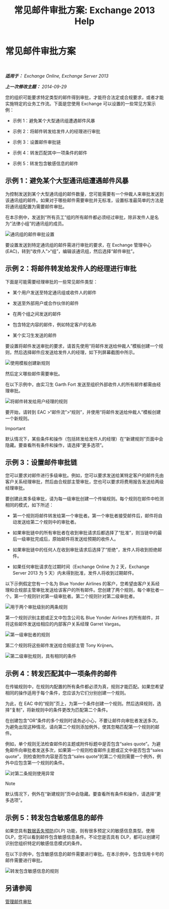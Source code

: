 ﻿---
title: '常见邮件审批方案: Exchange 2013 Help'
TOCTitle: 常见邮件审批方案
ms:assetid: 5c13a07e-c21d-4502-a9f9-fb801197e1dd
ms:mtpsurl: https://technet.microsoft.com/zh-cn/library/Dd298007(v=EXCHG.150)
ms:contentKeyID: 50490645
ms.date: 01/11/2018
mtps_version: v=EXCHG.150
ms.translationtype: HT
---

# 常见邮件审批方案

 

_**适用于：** Exchange Online, Exchange Server 2013_

_**上一次修改主题：** 2014-09-29_

您的组织可能要求特定类型的邮件得到审批，才能符合法定或合规要求，或者才能实施特定的业务工作流。下面是您使用 Exchange 可以设置的一些常见方案示例：

  - 示例 1：避免某个大型通讯组遭遇邮件风暴

  - 示例 2：将邮件转发给发件人的经理进行审批

  - 示例 3：设置邮件审批链

  - 示例 4：转发匹配其中一项条件的邮件

  - 示例 5：转发包含敏感信息的邮件

## 示例 1：避免某个大型通讯组遭遇邮件风暴

为控制发送到某个大型通讯组的邮件数量，您可能需要有一个仲裁人来审批发送到该通讯组的邮件。如果对于哪些邮件需要审批并无标准，设置标准最简单的方法是将通讯组配置为需要邮件审批。

在本示例中，发送到“所有员工”组的所有邮件都必须经过审批，除非发件人是名为“法律小组”的通讯组的成员。

![通讯组的邮件审批设置](images/Dd298007.77721509-93f9-4a90-8d77-986db2b0acf4(EXCHG.150).png "通讯组的邮件审批设置")

要设置发送到特定通讯组的邮件需进行审批的要求，在 Exchange 管理中心 (EAC)，转到“收件人”\>“组”，编辑该通讯组，然后选择“邮件审批”。

## 示例 2：将邮件转发给发件人的经理进行审批

下面是可能需要经理审批的一些常见邮件类型：

  - 某个用户发送至特定通讯组或收件人的邮件

  - 发送至外部用户或合作伙伴的邮件

  - 在两个组之间发送的邮件

  - 包含特定内容的邮件，例如特定客户的名称

  - 某个实习生发送的邮件

要设置将邮件发送审批的要求，请首先使用“将邮件发送给仲裁人”模板创建一个规则，然后选择邮件应发送给发件人的经理，如下列屏幕截图中所示。

![使用模板创建新规则](images/Dd298007.051a5653-1a09-4db4-908f-48b56cc8d13f(EXCHG.150).png "使用模板创建新规则")

然后定义哪些邮件需要审批。

在以下示例中，由实习生 Garth Fort 发送至组织外部收件人的所有邮件都需由经理审批。

![将邮件转发给用户经理的规则](images/Dd298007.7f94c22e-b5ba-45a3-9ccd-31996b6c863a(EXCHG.150).png "将邮件转发给用户经理的规则")

要开始，请转到 EAC \>“邮件流”\>“规则”，并使用“将邮件发送给仲裁人”模板创建一个新规则。

> [!IMPORTANT]  
> 默认情况下，某些条件和操作（包括转发给发件人的经理）在“新建规则”页面中会隐藏。要查看所有条件和操作，请选择“更多选项”。


## 示例 3：设置邮件审批链

您可以要求对邮件进行多级审批。例如，您可以要求发送给某特定客户的邮件先由客户关系经理审批，然后由合规部主管审批，您也可以要求将费用报告发送给两级经理审批。

要创建此类多级审批，请为每一级审批创建一个传输规则。每个规则在邮件中检测相同的模式，如下所述：

  - 第一个规则将邮件转发给第一个审批者。第一个审批者接受邮件后，邮件将自动发送给第二个规则中的审批者。

  - 如果审批链中的所有审批者在收到审批请求后都选择了“批准”，则当链中的最后一级审批完成后，原始邮件将发送给预期的收件人。

  - 如果审批链中的任何人在收到审批请求后选择了“拒绝”，发件人将收到拒绝邮件。

  - 如果任何审批请求在过期时间（Exchange Online 为 2 天，Exchange Server 2013 为 5 天）内未得到批准，发件人将收到过期邮件。

以下示例假定您有一个名为 Blue Yonder Airlines 的客户，您希望由客户关系经理和合规部主管审批发送给该客户的所有邮件。您创建了两个规则，每个审批者一个。第一个规则针对第一级审批者。第二个规则针对第二级审批者。

![用于两个审批级别的两条规则](images/Dd298007.29686c05-eaa0-42b9-86ad-d577f656392c(EXCHG.150).png "用于两个审批级别的两条规则")

第一个规则识别主题或正文中包含公司名 Blue Yonder Airlines 的所有邮件，并将这些邮件发送给相应的内部客户关系经理 Garret Vargas。

![第一级审批者的规则](images/Dd298007.e22d1c04-85c5-4227-88e6-b118d5593350(EXCHG.150).png "第一级审批者的规则")

第二个规则将这些邮件发送给合规部主管 Tony Krijnen。

![第二级审批规则，具有相同的条件](images/Dd298007.5d888786-8e48-4459-ab86-8a4b9a016d58(EXCHG.150).png "第二级审批规则，具有相同的条件")

## 示例 4：转发匹配其中一项条件的邮件

在传输规则中，在规则内配置的所有条件都必须为真，规则才能匹配。如果您希望相同的操作适用于每个条件，您应该为它们分别创建一个规则。

为此，在 EAC 中的“规则”页上，为第一个条件创建一个规则。然后选择规则，选择“复制”，将新规则中的条件更改为匹配第二个条件。

在创建包含“OR”条件的多个规则时请务必小心，不要让邮件向审批者发送多次。为避免出现这种情况，请向第二个规则添加例外，使其忽略匹配第一个规则的邮件。

例如，单个规则无法检查邮件的主题或附件标题中是否包含“sales quote”。为避免邮件向审批者发送多次，如果第一个规则检查邮件主题或正文中是否包含“sales quote”，则检查附件内容是否包含“sales quote”的第二个规则需要一个例外，例外中应包含第一个规则的条件。

![对第二条规则使用异常](images/Dd298007.c39bbdcf-c619-4f84-8922-114ad1da824d(EXCHG.150).png "对第二条规则使用异常")

> [!NOTE]  
> 默认情况下，例外在“新建规则”页中会隐藏。要查看所有条件和操作，请选择“更多选项”。


## 示例 5：转发包含敏感信息的邮件

如果您具有[数据丢失预防](technical-overview-of-dlp-data-loss-prevention-in-exchange.md)(DLP) 功能，则有很多预定义的敏感信息类型。使用 DLP，您可以看到邮件包含敏感信息条件。不论您是否具有 DLP，都可以创建可识别您组织特定的敏感信息模式的条件。

在以下示例中，包含敏感信息的邮件需要进行审批。在本示例中，包含信用卡号的邮件需要进行审批。

![转发包含敏感信息的规则](images/Dd298007.7ec1ca74-5d20-42ea-a9ee-3a8b25beb7df(EXCHG.150).png "转发包含敏感信息的规则")

## 另请参阅


[管理邮件审批](manage-message-approval-exchange-2013-help.md)

